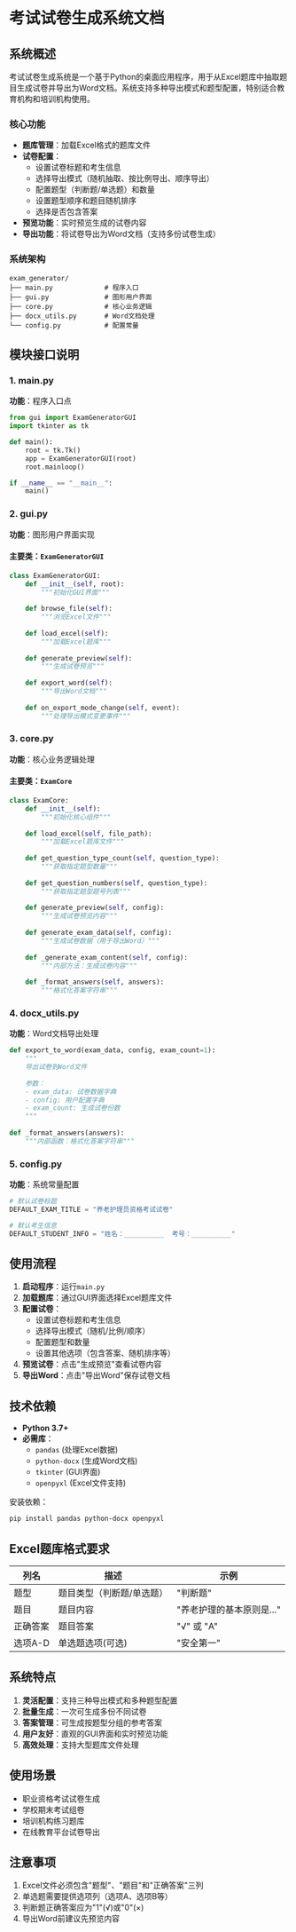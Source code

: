 # 考试试卷生成系统文档

## 系统概述
考试试卷生成系统是一个基于Python的桌面应用程序，用于从Excel题库中抽取题目生成试卷并导出为Word文档。系统支持多种导出模式和题型配置，特别适合教育机构和培训机构使用。

### 核心功能
- **题库管理**：加载Excel格式的题库文件
- **试卷配置**：
  - 设置试卷标题和考生信息
  - 选择导出模式（随机抽取、按比例导出、顺序导出）
  - 配置题型（判断题/单选题）和数量
  - 设置题型顺序和题目随机排序
  - 选择是否包含答案
- **预览功能**：实时预览生成的试卷内容
- **导出功能**：将试卷导出为Word文档（支持多份试卷生成）

### 系统架构
```
exam_generator/
├── main.py             # 程序入口
├── gui.py              # 图形用户界面
├── core.py             # 核心业务逻辑
├── docx_utils.py       # Word文档处理
└── config.py           # 配置常量
```

## 模块接口说明

### 1. main.py
**功能**：程序入口点

```python
from gui import ExamGeneratorGUI
import tkinter as tk

def main():
    root = tk.Tk()
    app = ExamGeneratorGUI(root)
    root.mainloop()

if __name__ == "__main__":
    main()
```

### 2. gui.py
**功能**：图形用户界面实现

#### 主要类：`ExamGeneratorGUI`
```python
class ExamGeneratorGUI:
    def __init__(self, root):
        """初始化GUI界面"""
    
    def browse_file(self):
        """浏览Excel文件"""
    
    def load_excel(self):
        """加载Excel题库"""
    
    def generate_preview(self):
        """生成试卷预览"""
    
    def export_word(self):
        """导出Word文档"""
    
    def on_export_mode_change(self, event):
        """处理导出模式变更事件"""
```

### 3. core.py
**功能**：核心业务逻辑处理

#### 主要类：`ExamCore`
```python
class ExamCore:
    def __init__(self):
        """初始化核心组件"""
    
    def load_excel(self, file_path):
        """加载Excel题库文件"""
    
    def get_question_type_count(self, question_type):
        """获取指定题型数量"""
    
    def get_question_numbers(self, question_type):
        """获取指定题型题号列表"""
    
    def generate_preview(self, config):
        """生成试卷预览内容"""
    
    def generate_exam_data(self, config):
        """生成试卷数据（用于导出Word）"""
    
    def _generate_exam_content(self, config):
        """内部方法：生成试卷内容"""
    
    def _format_answers(self, answers):
        """格式化答案字符串"""
```

### 4. docx_utils.py
**功能**：Word文档导出处理

```python
def export_to_word(exam_data, config, exam_count=1):
    """
    导出试卷到Word文件
    
    参数：
    - exam_data: 试卷数据字典
    - config: 用户配置字典
    - exam_count: 生成试卷份数
    """
    
def _format_answers(answers):
    """内部函数：格式化答案字符串"""
```

### 5. config.py
**功能**：系统常量配置

```python
# 默认试卷标题
DEFAULT_EXAM_TITLE = "养老护理员资格考试试卷"

# 默认考生信息
DEFAULT_STUDENT_INFO = "姓名：__________  考号：__________"
```

## 使用流程
1. **启动程序**：运行`main.py`
2. **加载题库**：通过GUI界面选择Excel题库文件
3. **配置试卷**：
   - 设置试卷标题和考生信息
   - 选择导出模式（随机/比例/顺序）
   - 配置题型和数量
   - 设置其他选项（包含答案、随机排序等）
4. **预览试卷**：点击"生成预览"查看试卷内容
5. **导出Word**：点击"导出Word"保存试卷文档

## 技术依赖
- **Python 3.7+**
- **必需库**：
  - `pandas` (处理Excel数据)
  - `python-docx` (生成Word文档)
  - `tkinter` (GUI界面)
  - `openpyxl` (Excel文件支持)

安装依赖：
```bash
pip install pandas python-docx openpyxl
```

## Excel题库格式要求
| 列名     | 描述                     | 示例              |
|----------|--------------------------|-------------------|
| 题型     | 题目类型（判断题/单选题）| "判断题"          |
| 题目     | 题目内容                 | "养老护理的基本原则是..." |
| 正确答案 | 题目答案                 | "√" 或 "A"       |
| 选项A-D  | 单选题选项(可选)         | "安全第一"        |

## 系统特点
1. **灵活配置**：支持三种导出模式和多种题型配置
2. **批量生成**：一次可生成多份不同试卷
3. **答案管理**：可生成按题型分组的参考答案
4. **用户友好**：直观的GUI界面和实时预览功能
5. **高效处理**：支持大型题库文件处理

## 使用场景
- 职业资格考试试卷生成
- 学校期末考试组卷
- 培训机构练习题库
- 在线教育平台试卷导出

## 注意事项
1. Excel文件必须包含"题型"、"题目"和"正确答案"三列
2. 单选题需要提供选项列（选项A、选项B等）
3. 判断题正确答案应为"1"(√)或"0"(×)
4. 导出Word前建议先预览内容